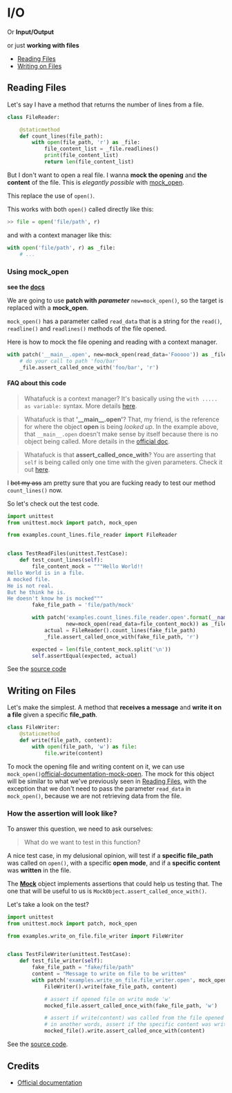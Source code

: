 # I/O

Or **Input/Output**

or just **working with files**

* [Reading Files][reading-files]
* [Writing on Files][writing-on-files]

## Reading Files

Let's say I have a method that returns the number of lines from a file.


```` python
class FileReader:

    @staticmethod
    def count_lines(file_path):
        with open(file_path, 'r') as _file:
            file_content_list = _file.readlines()
            print(file_content_list)
            return len(file_content_list)

````

But I don't want to open a real file. I wanna **mock the opening** and **the content** of the file.
This is *elegantly possible* with [mock_open][mock_open].

This replace the use of `open()`.

This works with both `open()` called directly like this:
```` python
>> file = open('file/path', r)
````

and with a context manager like this:
```` python
with open('file/path', r) as _file:
    # ...
````

### Using mock_open
**see the [docs][official-documentation-mock-open]**

We are going to use **patch with *parameter*** `new=mock_open()`, so the target is replaced with a **mock_open**.

`mock_open()` has a parameter called `read_data` that is a string for the `read()`, `readline()` and `readlines()` methods of the file opened.

Here is how to mock the file opening and reading with a context manager.

```` python
with patch('__main__.open', new=mock_open(read_data='Fooooo')) as _file:
    # do your call to path 'foo/bar'
    _file.assert_called_once_with('foo/bar', 'r')
````

#### FAQ about this code

> Whatafuck is a context manager?
> It's basically using the `with ..... as variable:` syntax.
> More details [here][python-context-manager].

> Whatafuck is that **'\_\_main\_\_.open'**?
> That, my friend, is the reference for where the object **open** is being *looked up*. In the example above, that `__main__.open` doesn't make sense by itself because there is no object being called.
> More details in the [official doc][official-documentation-where-to-patch].

> Whatafuck is that **assert_called_once_with**?
> You are asserting that `self` is being called only one time with the given parameters.
> Check it out [here][assert_called].

I ~~bet my ass~~ am pretty sure that you are fucking ready to test our method `count_lines()` now.

So let's check out the test code.

```` python
import unittest
from unittest.mock import patch, mock_open

from examples.count_lines.file_reader import FileReader


class TestReadFiles(unittest.TestCase):
    def test_count_lines(self):
        file_content_mock = """Hello World!!
Hello World is in a file.
A mocked file.
He is not real.
But he think he is.
He doesn't know he is mocked"""
        fake_file_path = 'file/path/mock'

        with patch('examples.count_lines.file_reader.open'.format(__name__),
                   new=mock_open(read_data=file_content_mock)) as _file:
            actual = FileReader().count_lines(fake_file_path)
            _file.assert_called_once_with(fake_file_path, 'r')

        expected = len(file_content_mock.split('\n'))
        self.assertEqual(expected, actual)
````

See the [source code][count-lines-source-code]

## Writing on Files

Let's make the simplest. A method that **receives a message** and **write it on a file** given a specific **file_path**.

```` python
class FileWriter:
    @staticmethod
    def write(file_path, content):
        with open(file_path, 'w') as file:
            file.write(content)
````

To mock the opening file and writing content on it, we can use `mock_open()`[official-documentation-mock-open].
The mock for this object will be similar to what we've previously seen in [Reading Files][reading-files], with the exception that we don't need to pass the parameter `read_data` in `mock_open()`, because we are not retrieving data from the file.

### How the assertion will look like?
To answer this question, we need to ask ourselves:
> What do we want to test in this function?

A nice test case, in my delusional opinion, will test if a **specific file_path** was called on `open()`, with a specific **open mode**, and if a **specific content** was **written** in the file.

The [**Mock**][official-documentation-mock-object] object implements assertions that could help us testing that.
The one that will be useful to us is `MockObject.assert_called_once_with()`.

Let's take a look on the test?

```` python
import unittest
from unittest.mock import patch, mock_open

from examples.write_on_file.file_writer import FileWriter


class TestFileWriter(unittest.TestCase):
    def test_file_writer(self):
        fake_file_path = "fake/file/path"
        content = "Message to write on file to be written"
        with patch('examples.write_on_file.file_writer.open', mock_open()) as mocked_file:
            FileWriter().write(fake_file_path, content)

            # assert if opened file on write mode 'w'
            mocked_file.assert_called_once_with(fake_file_path, 'w')

            # assert if write(content) was called from the file opened
            # in another words, assert if the specific content was written in file
            mocked_file().write.assert_called_once_with(content)

````

See the [source code][write-on-file-source-code].

## Credits
* [Official documentation][official-documentation]



[official-documentation]: https://docs.python.org/3/library/unittest.mock.html
[official-documentation-mock-open]: https://docs.python.org/3/library/unittest.mock.html#mock-open
[official-documentation-where-to-patch]: https://docs.python.org/3/library/unittest.mock.html#where-to-patch
[official-documentation-mock-object]: https://docs.python.org/3/library/unittest.mock.html#unittest.mock.Mock

[python-context-manager]: https://jeffknupp.com/blog/2016/03/07/python-with-context-managers/

[count-lines-source-code]: https://github.com/otrabalhador/python-testing-by-examples/tree/master/examples/count_lines
[write-on-file-source-code]: https://github.com/otrabalhador/python-testing-by-examples/tree/master/examples/write_on_file

[mock_open]: https://docs.python.org/3/library/unittest.mock.html#mock-open
[patch]: ../essentials/patch.md
[assert_called]: https://http.cat/204

[wait]: https://media.giphy.com/media/xT9KVmZwJl7fnigeAg/giphy.gif

[reading-files]: ./io-input-output.html#reading-files
[writing-on-files]: ./io-input-output.html#writing-on-files
